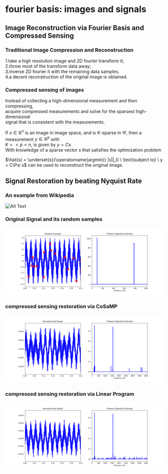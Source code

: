 # fourier basis: images and signals
## Image Reconstruction via Fourier Basis and Compressed Sensing

### Traditional Image Compression and Reconstruction

1.take a high resolution image and 2D fourier transform it;  
2.throw most of the transform data away;  
3.inverse 2D fourier it with the remaining data samples.    
4.a decent reconstruction of the original image is obtained.  

### Compressed sensing of images

Instead of collecting a high-dimensional measurement and then compressing,  
acquire compressed measurements and solve for the sparsest high-dimensional  
signal that is consistent with the measurements.  

If $x \in \mathbb{R}^{n}$ is an image in image space, and is $K$-sparse in $\Psi$, then a measurement $y \in \mathbb{R}^{p}$ with   
$K << p< n$,  is given by $y=Cx$.  
With knowledge of a sparse vector $s$ that satisfies the optimization problem

$\hat{s} = \underset{s}{\operatorname{argmin}} |s||_0 \ \text{subject to} \ y = C\Psi s$
can be used to reconstruct the original image.


## Signal Restoration by beating Nyquist Rate 

### An example from Wikipedia
![Alt Text](https://upload.wikimedia.org/wikipedia/commons/3/38/Orthogonal_Matching_Pursuit.gif)

### Original Signal and its random samples
<img src="figures/samples and PSD.png" >

### compressed sensing restoration via CoSaMP
<img src="figures/CoSaMP reconstruction samples and PSD.png" >

### compressed sensing restoration via Linear Program
<img src="figures/linprog reconstruction samples and PSD.png" >
